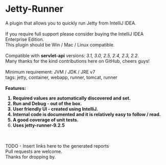 Jetty-Runner
============
A plugin that allows you to quickly run Jetty from IntelliJ IDEA. <br>
<br>
If you require full support please consider buying the IntelliJ IDEA Enterprise Edition. <br>
This plugin should be Win / Mac / Linux compatible. <br>
<br>
Compatible with <b>servlet-api</b> versions: <i>3.1, 3.0, 2.5, 2.4, 2.3, 2.2</i>. <br>
Many thanks for the kind contributions here on GitHub, cheers guys! <br>
<br>
Minimum requirement: JVM / JDK / JRE v7 <br>
tags: jetty, container, webapp, runner, tomcat, runner <br>
<br>
<b>Features: <br>
1) Required values are automatically discovered and set.<br>
2) Run and Debug - out of the box.<br>
3) User friendly UI - created using IntelliJ.<br>
4) Internal code is documented and it is relatively easy to follow / read.<br>
5) A good coverage of unit tests.<br>
6) Uses jetty-runner-9.2.5</b> <br>
<br>
<br>
TODO - Insert links here to the generated reports
<br>
Pull requests are welcome.<br>
Thanks for dropping by.<br/>
